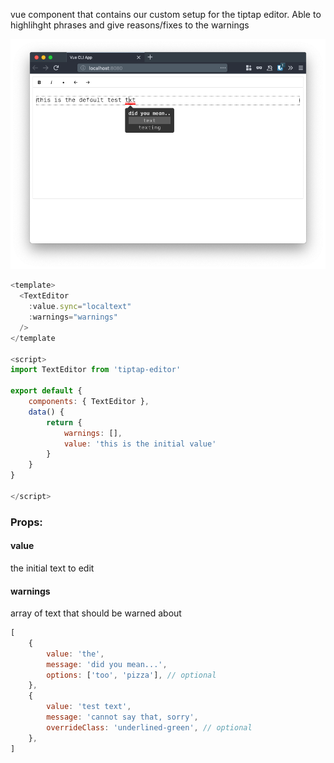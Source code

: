 vue component that contains our custom setup for the tiptap editor. Able to highlihght phrases and give reasons/fixes to the warnings

![example image](img/example.png)

```js
<template>
  <TextEditor
    :value.sync="localtext"
    :warnings="warnings"
  />
</template

<script>
import TextEditor from 'tiptap-editor'

export default {
    components: { TextEditor },
    data() {
        return {
            warnings: [],
            value: 'this is the initial value'
        }
    }
}

</script>
```


### Props:

#### value
the initial text to edit

#### warnings
array of text that should be warned about
```js
[
    {
        value: 'the',
        message: 'did you mean...',
        options: ['too', 'pizza'], // optional
    },
    {
        value: 'test text',
        message: 'cannot say that, sorry',
        overrideClass: 'underlined-green', // optional
    },
]
```

